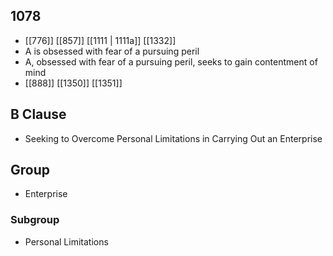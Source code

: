 ## 1078
- [[776]] [[857]] [[1111 | 1111a]] [[1332]] 
- A is obsessed with fear of a pursuing peril
- A, obsessed with fear of a pursuing peril, seeks to gain contentment of mind
- [[888]] [[1350]] [[1351]] 

## B Clause
- Seeking to Overcome Personal Limitations in Carrying Out an Enterprise

## Group
- Enterprise

### Subgroup
- Personal Limitations

